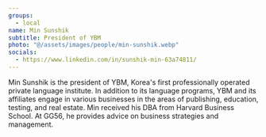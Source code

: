 ```yaml
---
groups:
  - local
name: Min Sunshik
subtitle: President of YBM
photo: "@/assets/images/people/min-sunshik.webp"
socials:
  - https://www.linkedin.com/in/sunshik-min-63a74811/
---
```


Min Sunshik is the president of YBM, Korea's first professionally operated private language institute. In addition to its language programs, YBM and its affiliates engage in various businesses in the areas of publishing, education, testing, and real estate. Min received his DBA from Harvard Business School. At GG56, he provides advice on business strategies and management.
